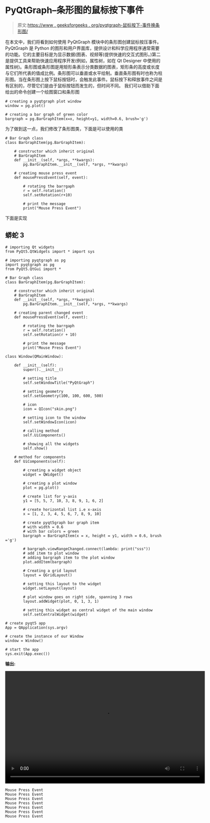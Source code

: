 # PyQtGraph–条形图的鼠标按下事件

> 原文:[https://www . geeksforgeeks . org/pyqtgraph-鼠标按下-事件换条形图/](https://www.geeksforgeeks.org/pyqtgraph-mouse-press-event-for-bar-graph/)

在本文中，我们将看到如何使用 PyQtGraph 模块中的条形图创建鼠标按压事件。PyQtGraph 是 Python 的图形和用户界面库，提供设计和科学应用程序通常需要的功能。它的主要目标是为显示数据(图表、视频等)提供快速的交互式图形。)第二是提供工具来帮助快速应用程序开发(例如，属性树，如在 Qt Designer 中使用的属性树)。条形图或条形图是用矩形条表示分类数据的图表，矩形条的高度或长度与它们所代表的值成比例。条形图可以垂直或水平绘制。垂直条形图有时也称为柱形图。当在条形图上按下鼠标按钮时，会触发此事件。鼠标按下和释放事件之间是有区别的，尽管它们是由于鼠标按钮而发生的，但时间不同。
我们可以借助下面给出的命令创建一个绘图窗口和条形图

```
# creating a pyqtgraph plot window
window = pg.plot()

# creating a bar graph of green color
bargraph = pg.BarGraphItem(x=x, height=y1, width=0.6, brush='g')
```

为了做到这一点，我们修改了条形图类，下面是可以使用的类

```
# Bar Graph class
class BarGraphItem(pg.BarGraphItem):

    # constructor which inherit original 
    # BarGraphItem
    def __init__(self, *args, **kwargs):
        pg.BarGraphItem.__init__(self, *args, **kwargs)

    # creating mouse press event
    def mousePressEvent(self, event):

        # rotating the barrgaph
        r = self.rotation()
        self.setRotation(r+10)

        # print the message
        print("Mouse Press Event")
```

下面是实现

## 蟒蛇 3

```
# importing Qt widgets
from PyQt5.QtWidgets import * import sys

# importing pyqtgraph as pg
import pyqtgraph as pg
from PyQt5.QtGui import *

# Bar Graph class
class BarGraphItem(pg.BarGraphItem):

    # constructor which inherit original
    # BarGraphItem
    def __init__(self, *args, **kwargs):
        pg.BarGraphItem.__init__(self, *args, **kwargs)

    # creating parent changed event
    def mousePressEvent(self, event):

        # rotating the barrgaph
        r = self.rotation()
        self.setRotation(r + 10)

        # print the message
        print("Mouse Press Event")

class Window(QMainWindow):

    def __init__(self):
        super().__init__()

        # setting title
        self.setWindowTitle("PyQtGraph")

        # setting geometry
        self.setGeometry(100, 100, 600, 500)

        # icon
        icon = QIcon("skin.png")

        # setting icon to the window
        self.setWindowIcon(icon)

        # calling method
        self.UiComponents()

        # showing all the widgets
        self.show()

    # method for components
    def UiComponents(self):

        # creating a widget object
        widget = QWidget()

        # creating a plot window
        plot = pg.plot()

        # create list for y-axis
        y1 = [5, 5, 7, 10, 3, 8, 9, 1, 6, 2]

        # create horizontal list i.e x-axis
        x = [1, 2, 3, 4, 5, 6, 7, 8, 9, 10]

        # create pyqt5graph bar graph item
        # with width = 0.6
        # with bar colors = green
        bargraph = BarGraphItem(x = x, height = y1, width = 0.6, brush ='g')

        # bargraph.viewRangeChanged.connect(lambda: print("sss"))
        # add item to plot window
        # adding bargraph item to the plot window
        plot.addItem(bargraph)

        # Creating a grid layout
        layout = QGridLayout()

        # setting this layout to the widget
        widget.setLayout(layout)

        # plot window goes on right side, spanning 3 rows
        layout.addWidget(plot, 0, 1, 3, 1)

        # setting this widget as central widget of the main window
        self.setCentralWidget(widget)

# create pyqt5 app
App = QApplication(sys.argv)

# create the instance of our Window
window = Window()

# start the app
sys.exit(App.exec())
```

**输出:**

<video class="wp-video-shortcode" id="video-490739-1" width="640" height="360" preload="metadata" controls=""><source type="video/mp4" src="https://media.geeksforgeeks.org/wp-content/uploads/20200922004959/PyQtGraph-2020-09-22-00-49-34.mp4?_=1">[https://media.geeksforgeeks.org/wp-content/uploads/20200922004959/PyQtGraph-2020-09-22-00-49-34.mp4](https://media.geeksforgeeks.org/wp-content/uploads/20200922004959/PyQtGraph-2020-09-22-00-49-34.mp4)</video>

```
Mouse Press Event
Mouse Press Event
Mouse Press Event
Mouse Press Event
Mouse Press Event
Mouse Press Event
Mouse Press Event
```
